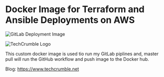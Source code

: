 # Docker Image for Terraform and Ansible Deployments on AWS
![GitLab Deployment Image](https://github.com/ArunaLakmal/Dockerfile-Terraform-Ansible-AWS/workflows/GitLab%20Deployment%20Image/badge.svg)

![TechCrumble Logo](https://github.com/ArunaLakmal/Dockerfile-Terraform-Ansible-AWS/images/2089518.png)

This custom docker image is used tio run my GitLab piplines and, master pull will run the GitHub workflow and push image to the Docker hub. 

Blog: https://www.techcrumble.net
